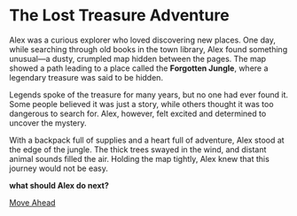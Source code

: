 # The Lost Treasure Adventure

Alex was a curious explorer who loved discovering new places. One day, while searching through old books in the town library, Alex found something unusual—a dusty, crumpled map hidden between the pages. The map showed a path leading to a place called the **Forgotten Jungle**, where a legendary treasure was said to be hidden.

Legends spoke of the treasure for many years, but no one had ever found it. Some people believed it was just a story, while others thought it was too dangerous to search for. Alex, however, felt excited and determined to uncover the mystery.

With a backpack full of supplies and a heart full of adventure, Alex stood at the edge of the jungle. The thick trees swayed in the wind, and distant animal sounds filled the air. Holding the map tightly, Alex knew that this journey would not be easy.

**what should Alex do next?**

[Move Ahead](MoveAhead.md)
